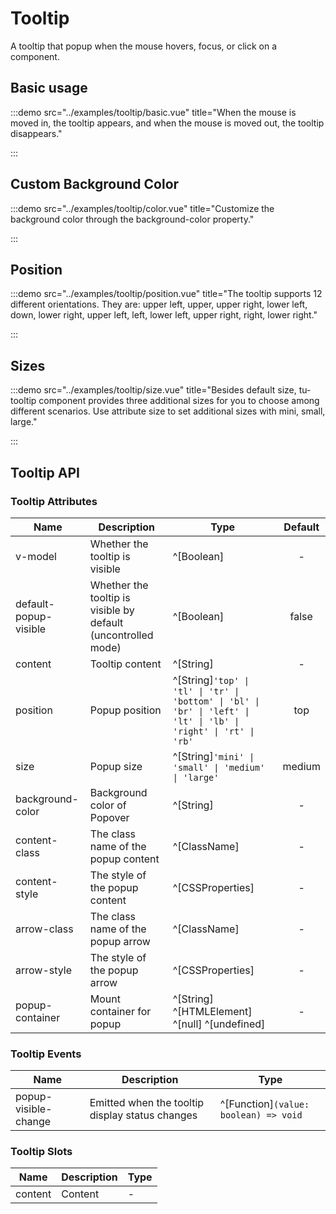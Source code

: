 # Tooltip

A tooltip that popup when the mouse hovers, focus, or click on a component.

## Basic usage

:::demo src="../examples/tooltip/basic.vue" title="When the mouse is moved in, the tooltip appears, and when the mouse is moved out, the tooltip disappears."

:::

## Custom Background Color

:::demo src="../examples/tooltip/color.vue" title="Customize the background color through the background-color property."

:::

## Position

:::demo src="../examples/tooltip/position.vue" title="The tooltip supports 12 different orientations. They are: upper left, upper, upper right, lower left, down, lower right, upper left, left, lower left, upper right, right, lower right."

:::

## Sizes

:::demo src="../examples/tooltip/size.vue" title="Besides default size, tu-tooltip component provides three additional sizes for you to choose among different scenarios. Use attribute size to set additional sizes with mini, small, large."

:::

## Tooltip API

### Tooltip Attributes

| Name | Description | Type | Default |
| ------ | ---- | ---- | :-----: |
| v-model | Whether the tooltip is visible | ^[Boolean] | - |
| default-popup-visible | Whether the tooltip is visible by default (uncontrolled mode) | ^[Boolean] | false |
| content | Tooltip content | ^[String] | - |
| position | Popup position | ^[String]`'top' \| 'tl' \| 'tr' \| 'bottom' \| 'bl' \| 'br' \| 'left' \| 'lt' \| 'lb' \| 'right' \| 'rt' \| 'rb'` | top |
| size | Popup size | ^[String]`'mini' \| 'small' \| 'medium' \| 'large'` | medium |
| background-color | Background color of Popover | ^[String] | - |
| content-class | The class name of the popup content | ^[ClassName] | - |
| content-style | The style of the popup content | ^[CSSProperties] | - |
| arrow-class | The class name of the popup arrow | ^[ClassName] | - |
| arrow-style | The style of the popup arrow | ^[CSSProperties] | - |
| popup-container | Mount container for popup | ^[String] ^[HTMLElement] ^[null] ^[undefined] | - |

### Tooltip Events

| Name | Description | Type |
| ------ | ---- | ---- |
| popup-visible-change | Emitted when the tooltip display status changes | ^[Function]`(value: boolean) => void` |

### Tooltip Slots

| Name | Description | Type |
| ------ | ---- | ---- |
| content | Content | - |
